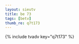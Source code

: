 ```yaml
--- 
layout: sieutv
title: be 73
tags: [betv]
thumb_re: q7t173
---
```

{% include tvadv key="q7t173" %} 
